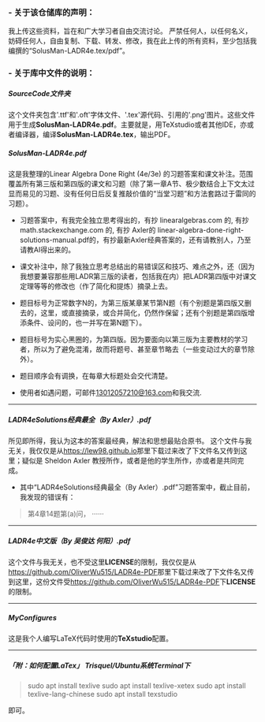 ### - 关于该仓储库的声明：

我上传这些资料，旨在和广大学习者自由交流讨论。
严禁任何人，以任何名义，妨碍任何人，自由复制、下载、转发、修改，我在此上传的所有资料，至少包括我编撰的“SolusMan-LADR4e.tex/pdf”。

### - 关于库中文件的说明：

##### **SourceCode**文件夹

这个文件夹包含'.ttf'和'.oft'字体文件、'.tex'源代码、引用的'.png'图片。这些文件用于生成**SolusMan-LADR4e.pdf**。主要就是，用TeXstudio或者其他IDE，亦或者编译器，编译**SolusMan-LADR4e.tex**，输出PDF。

##### **SolusMan-LADR4e.pdf**

这是我整理的Linear Algebra Done Right (4e/3e) 的习题答案和课文补注。范围覆盖所有第三版和第四版的课文和习题（除了第一章A节、极少数结合上下文太过显而易见的习题、没有任何日后反复推敲价值的“当堂习题”和方法套路过于雷同的习题）。
- 习题答案中，有我完全独立思考得出的，有抄 linearalgebras.com 的, 有抄 math.stackexchange.com 的, 有抄 Axler的 linear-algebra-done-right-solutions-manual.pdf的，有抄最新Axler经典答案的，还有请教别人，乃至请教AI得出来的。
- 课文补注中，除了我独立思考总结出的易错误区和技巧、难点之外，还（因为我想要兼容那些用LADR第三版的读者，包括我在内）把LADR第四版中对课文定理等等的修改也（作了简化和提炼）摘录上去。

- 题目标号为正常数字N的，为第三版某章某节第N题（有个别题是第四版又删去的，这里，或直接摘录，或合并简化，仍然作保留；还有个别题是第四版增添条件、设问的，也一并写在第N题下）。
- 题目标号为实心黑圈的，为第四版。因为要面向以第三版为主要教材的学习者，所以为了避免混淆，故而将题号、甚至章节略去（一些变动过大的章节除外）。
- 题目顺序会有调换，在每章大标题处会交代清楚。

- 使用者如遇问题，可邮件<13012057210@163.com>和我交流.

---

##### **LADR4eSolutions经典最全（By Axler）.pdf**

所见即所得，我认为这本的答案最经典，解法和思想最贴合原书。
这个文件与我无关，我仅仅是从<https://lew98.github.io>那里下载过来改了下文件名又传到这里；疑似是 Sheldon Axler 教授所作，或者是他的学生所作，亦或者是共同完成。

- 其中“LADR4eSolutions经典最全（By Axler）.pdf”习题答案中，截止目前，我发现的错误有：
> 第4章14题第(a)问，
> ······

---

##### **LADR4e中文版（By 吴俊达 何阳）.pdf**

这个文件与我无关，也不受这里**LICENSE**的限制，我仅仅是从<https://github.com/OliverWu515/LADR4e-PDF>那里下载过来改了下文件名又传到这里，这份文件受<https://github.com/OliverWu515/LADR4e-PDF>下**LICENSE**的限制。

---

##### **MyConfigures**

这是我个人编写LaTeX代码时使用的**TeXstudio**配置。

---

##### 「附：如何配置LaTex」 Trisquel/Ubuntu系统Terminal下

> sudo apt install texlive
> sudo apt install texlive-xetex
> sudo apt install texlive-lang-chinese
> sudo apt install texstudio

即可。

